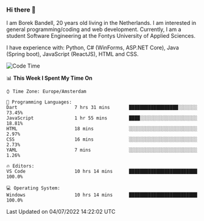 ### Hi there 👋

I am Borek Bandell, 20 years old living in the Netherlands. I am interested in general programming/coding and web development. Currently, I am a student Software Engineering at the Fontys University of Applied Sciences.

I have experience with: Python, C# (WinForms, ASP.NET Core), Java (Spring boot), JavaScript (ReactJS), HTML and CSS.

<!--START_SECTION:waka-->
![Code Time](http://img.shields.io/badge/Code%20Time-203%20hrs%2018%20mins-blue)

📊 **This Week I Spent My Time On** 

```text
⌚︎ Time Zone: Europe/Amsterdam

💬 Programming Languages: 
Dart                     7 hrs 31 mins       ██████████████████░░░░░░░   73.45% 
JavaScript               1 hr 55 mins        ████░░░░░░░░░░░░░░░░░░░░░   18.81% 
HTML                     18 mins             ░░░░░░░░░░░░░░░░░░░░░░░░░   2.97% 
CSS                      16 mins             ░░░░░░░░░░░░░░░░░░░░░░░░░   2.73% 
YAML                     7 mins              ░░░░░░░░░░░░░░░░░░░░░░░░░   1.26%

🔥 Editors: 
VS Code                  10 hrs 14 mins      █████████████████████████   100.0%

💻 Operating System: 
Windows                  10 hrs 14 mins      █████████████████████████   100.0%

```


 Last Updated on 04/07/2022 14:22:02 UTC
<!--END_SECTION:waka-->

<!--**tcBorek2002/tcBorek2002** is a ✨ _special_ ✨ repository because its `README.md` (this file) appears on your GitHub profile.

Here are some ideas to get you started:

- 🔭 I’m currently working on ...
- 🌱 I’m currently learning ...
- 👯 I’m looking to collaborate on ...
- 🤔 I’m looking for help with ...
- 💬 Ask me about ...
- 📫 How to reach me: ...
- 😄 Pronouns: ...
- ⚡ Fun fact: ...
-->
